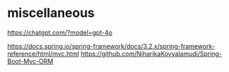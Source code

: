 # miscellaneous

https://chatgpt.com/?model=gpt-4o

https://docs.spring.io/spring-framework/docs/3.2.x/spring-framework-reference/html/mvc.html
https://github.com/NiharikaKoyyalamudi/Spring-Boot-Mvc-ORM
